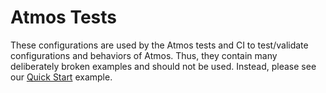 # Atmos Tests

These configurations are used by the Atmos tests and CI to test/validate configurations and behaviors of Atmos. 
Thus, they contain many deliberately broken examples and should not be used. 
Instead, please see our [Quick Start](../quick-start) example.

